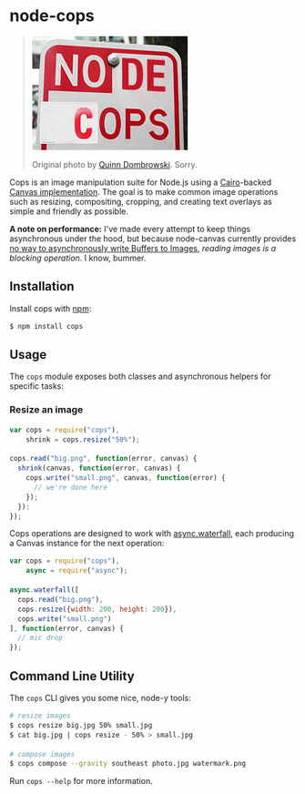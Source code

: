 # node-cops

> ![](https://raw.githubusercontent.com/shawnbot/node-cops/master/assets/node-cops.jpg)
>
> Original photo by [Quinn Dombrowski](https://www.flickr.com/photos/quinnanya/6668359047/). Sorry.

Cops is an image manipulation suite for Node.js using a
[Cairo](http://cairographics.org/)-backed
[Canvas implementation](https://github.com/Automattic/node-canvas). The goal is
to make common image operations such as resizing, compositing, cropping, and creating
text overlays as simple and friendly as possible.

**A note on performance:** I've made every attempt to keep things asynchronous
under the hood, but because node-canvas currently provides
[no way to asynchronously write Buffers to Images](https://github.com/Automattic/node-canvas/issues/413),
*reading images is a blocking operation*. I know, bummer.

## Installation
Install cops with [npm](http://npmjs.org):

```sh
$ npm install cops
```

## Usage
The `cops` module exposes both classes and asynchronous
helpers for specific tasks:

### Resize an image
```js
var cops = require("cops"),
    shrink = cops.resize("50%");

cops.read("big.png", function(error, canvas) {
  shrink(canvas, function(error, canvas) {
    cops.write("small.png", canvas, function(error) {
      // we're done here
    });
  });
});
```

Cops operations are designed to work with
[async.waterfall](https://github.com/caolan/async#waterfall),
each producing a Canvas instance for the next operation:

```js
var cops = require("cops"),
    async = require("async");

async.waterfall([
  cops.read("big.png"),
  cops.resize({width: 200, height: 200}),
  cops.write("small.png")
], function(error, canvas) {
  // mic drop
});
```

## Command Line Utility
The `cops` CLI gives you some nice, node-y tools:

```sh
# resize images
$ cops resize big.jpg 50% small.jpg
$ cat big.jpg | cops resize - 50% > small.jpg

# compose images
$ cops compose --gravity southeast photo.jpg watermark.png
```

Run `cops --help` for more information.
